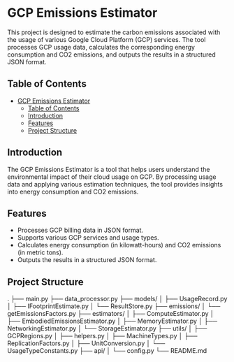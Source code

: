 # GCP Emissions Estimator

This project is designed to estimate the carbon emissions associated with the usage of various Google Cloud Platform (GCP) services. The tool processes GCP usage data, calculates the corresponding energy consumption and CO2 emissions, and outputs the results in a structured JSON format.

## Table of Contents

- [GCP Emissions Estimator](#gcp-emissions-estimator)
  - [Table of Contents](#table-of-contents)
  - [Introduction](#introduction)
  - [Features](#features)
  - [Project Structure](#project-structure)


## Introduction

The GCP Emissions Estimator is a tool that helps users understand the environmental impact of their cloud usage on GCP. By processing usage data and applying various estimation techniques, the tool provides insights into energy consumption and CO2 emissions.

## Features

- Processes GCP billing data in JSON format.
- Supports various GCP services and usage types.
- Calculates energy consumption (in kilowatt-hours) and CO2 emissions (in metric tons).
- Outputs the results in a structured JSON format.

## Project Structure
.
├── main.py
├── data_processor.py
├── models/
│   ├── UsageRecord.py
│   ├── IFootprintEstimate.py
│   └── ResultStore.py
├── emissions/
│   └── getEmissionsFactors.py
├── estimators/
│   ├── ComputeEstimator.py
│   ├── EmbodiedEmissionsEstimator.py
│   ├── MemoryEstimator.py
│   ├── NetworkingEstimator.py
│   └── StorageEstimator.py
├── utils/
│   ├── GCPRegions.py
│   ├── helpers.py
│   ├── MachineTypes.py
│   ├── ReplicationFactors.py
│   ├── UnitConversion.py
│   └── UsageTypeConstants.py
├── api/
│   └── config.py
└── README.md

